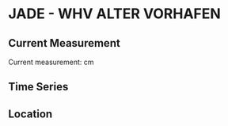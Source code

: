# JADE - WHV ALTER VORHAFEN

## Current Measurement

Current measurement: <Value topic="rivers/pegel-online/JADE/WHV ALTER VORHAFEN/measurementValue"/> cm

## Time Series

<TimeSeries topic="rivers/pegel-online/JADE/WHV ALTER VORHAFEN/measurementValue" period="week" />

## Location

<WorldMap>
  <Marker lat="53.51449562030335" lon="8.145133955090275" labelTopic="rivers/pegel-online/JADE/WHV ALTER VORHAFEN" />
</WorldMap>
